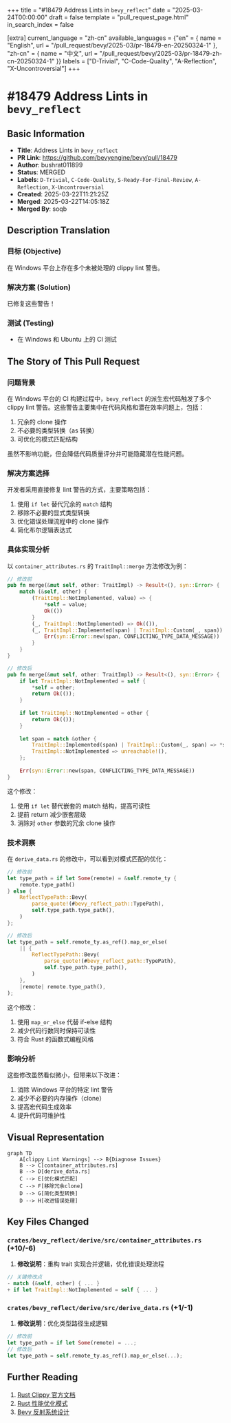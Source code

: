 +++
title = "#18479 Address Lints in `bevy_reflect`"
date = "2025-03-24T00:00:00"
draft = false
template = "pull_request_page.html"
in_search_index = false

[extra]
current_language = "zh-cn"
available_languages = {"en" = { name = "English", url = "/pull_request/bevy/2025-03/pr-18479-en-20250324-1" }, "zh-cn" = { name = "中文", url = "/pull_request/bevy/2025-03/pr-18479-zh-cn-20250324-1" }}
labels = ["D-Trivial", "C-Code-Quality", "A-Reflection", "X-Uncontroversial"]
+++

# #18479 Address Lints in `bevy_reflect`

## Basic Information
- **Title**: Address Lints in `bevy_reflect`
- **PR Link**: https://github.com/bevyengine/bevy/pull/18479
- **Author**: bushrat011899
- **Status**: MERGED
- **Labels**: `D-Trivial`, `C-Code-Quality`, `S-Ready-For-Final-Review`, `A-Reflection`, `X-Uncontroversial`
- **Created**: 2025-03-22T11:21:25Z
- **Merged**: 2025-03-22T14:05:18Z
- **Merged By**: soqb

## Description Translation
### 目标 (Objective)
在 Windows 平台上存在多个未被处理的 clippy lint 警告。

### 解决方案 (Solution)
已修复这些警告！

### 测试 (Testing)
- 在 Windows 和 Ubuntu 上的 CI 测试

## The Story of This Pull Request

### 问题背景
在 Windows 平台的 CI 构建过程中，`bevy_reflect` 的派生宏代码触发了多个 clippy lint 警告。这些警告主要集中在代码风格和潜在效率问题上，包括：
1. 冗余的 clone 操作
2. 不必要的类型转换（as 转换）
3. 可优化的模式匹配结构

虽然不影响功能，但会降低代码质量评分并可能隐藏潜在性能问题。

### 解决方案选择
开发者采用直接修复 lint 警告的方式，主要策略包括：
1. 使用 `if let` 替代冗余的 `match` 结构
2. 移除不必要的显式类型转换
3. 优化错误处理流程中的 clone 操作
4. 简化布尔逻辑表达式

### 具体实现分析
以 `container_attributes.rs` 的 `TraitImpl::merge` 方法修改为例：

```rust
// 修改前
pub fn merge(&mut self, other: TraitImpl) -> Result<(), syn::Error> {
    match (&self, other) {
        (TraitImpl::NotImplemented, value) => {
            *self = value;
            Ok(())
        }
        (_, TraitImpl::NotImplemented) => Ok(()),
        (_, TraitImpl::Implemented(span) | TraitImpl::Custom(_, span)) => {
            Err(syn::Error::new(span, CONFLICTING_TYPE_DATA_MESSAGE))
        }
    }
}

// 修改后
pub fn merge(&mut self, other: TraitImpl) -> Result<(), syn::Error> {
    if let TraitImpl::NotImplemented = self {
        *self = other;
        return Ok(());
    }
    
    if let TraitImpl::NotImplemented = other {
        return Ok(());
    }
    
    let span = match &other {
        TraitImpl::Implemented(span) | TraitImpl::Custom(_, span) => *span,
        TraitImpl::NotImplemented => unreachable!(),
    };
    
    Err(syn::Error::new(span, CONFLICTING_TYPE_DATA_MESSAGE))
}
```
这个修改：
1. 使用 `if let` 替代嵌套的 match 结构，提高可读性
2. 提前 return 减少嵌套层级
3. 消除对 `other` 参数的冗余 clone 操作

### 技术洞察
在 `derive_data.rs` 的修改中，可以看到对模式匹配的优化：

```rust
// 修改前
let type_path = if let Some(remote) = &self.remote_ty {
    remote.type_path()
} else {
    ReflectTypePath::Bevy(
        parse_quote!(#bevy_reflect_path::TypePath),
        self.type_path.type_path(),
    )
};

// 修改后
let type_path = self.remote_ty.as_ref().map_or_else(
    || {
        ReflectTypePath::Bevy(
            parse_quote!(#bevy_reflect_path::TypePath),
            self.type_path.type_path(),
        )
    },
    |remote| remote.type_path(),
);
```
这个修改：
1. 使用 `map_or_else` 代替 if-else 结构
2. 减少代码行数同时保持可读性
3. 符合 Rust 的函数式编程风格

### 影响分析
这些修改虽然看似微小，但带来以下改进：
1. 消除 Windows 平台的特定 lint 警告
2. 减少不必要的内存操作（clone）
3. 提高宏代码生成效率
4. 提升代码可维护性

## Visual Representation

```mermaid
graph TD
    A[clippy Lint Warnings] --> B{Diagnose Issues}
    B --> C[container_attributes.rs]
    B --> D[derive_data.rs]
    C --> E[优化模式匹配]
    C --> F[移除冗余clone]
    D --> G[简化类型转换]
    D --> H[改进错误处理]
```

## Key Files Changed

### `crates/bevy_reflect/derive/src/container_attributes.rs` (+10/-6)
1. **修改说明**：重构 trait 实现合并逻辑，优化错误处理流程
```rust
// 关键修改点
- match (&self, other) { ... }
+ if let TraitImpl::NotImplemented = self { ... }
```

### `crates/bevy_reflect/derive/src/derive_data.rs` (+1/-1)
1. **修改说明**：优化类型路径生成逻辑
```rust
// 修改前
let type_path = if let Some(remote) = ...;
// 修改后
let type_path = self.remote_ty.as_ref().map_or_else(...);
```

## Further Reading
1. [Rust Clippy 官方文档](https://doc.rust-lang.org/clippy/)
2. [Rust 性能优化模式](https://github.com/rust-unofficial/patterns)
3. [Bevy 反射系统设计](https://bevyengine.org/learn/book/reflection/)